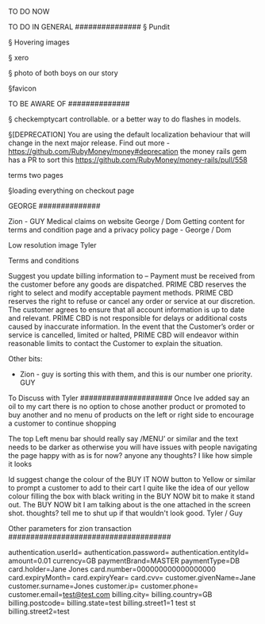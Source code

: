 TO DO NOW

TO DO IN GENERAL
###############
§ Pundit

§ Hovering images

§ xero

§ photo of both boys on our story

§favicon

TO BE AWARE OF
##############

§ checkemptycart controllable. or a better way to do flashes in models.

§[DEPRECATION] You are using the default localization behaviour that will change in the next major release. Find out more - https://github.com/RubyMoney/money#deprecation
the money rails gem has a PR to sort this https://github.com/RubyMoney/money-rails/pull/558

terms two pages

§loading everything on checkout page

GEORGE
##############

Zion - GUY
Medical claims on website George / Dom
Getting content for terms and condition page and a privacy policy page - George / Dom



Low resolution image Tyler

Terms and conditions

Suggest you update billing information to –
Payment must be received from the customer before any goods are dispatched.
PRIME CBD reserves the right to select and modify acceptable payment methods.
PRIME CBD reserves the right to refuse or cancel any order or service at our discretion.
The customer agrees to ensure that all account information is up to date and relevant. PRIME CBD is not responsible for delays or additional costs caused by inaccurate information.
In the event that the Customer’s order or service is cancelled, limited or halted, PRIME CBD will endeavor within reasonable limits to contact the Customer to explain the situation.


Other bits:
- Zion - guy is sorting this with them, and this is our number one priority.  GUY



To Discuss with Tyler
#####################
Once Ive added say an oil to my cart there is no option to chose another product or promoted to buy another and no menu of products on the left or right side to encourage a customer to continue shopping

The top Left menu bar should really say /MENU’ or similar and the text needs to be darker as otherwise you will have issues with people navigating the page
happy with as is for now? anyone any thoughts? I like how simple it looks



Id suggest change the colour of the BUY IT NOW button to Yellow or similar to prompt a customer to add to their cart
I quite like the idea of our yellow colour filling the box with black writing in the BUY NOW bit to make it stand out. The BUY NOW bit I am talking about is the one attached in the screen shot. thoughts? tell me to shut up if that wouldn't look good. Tyler / Guy


Other parameters for zion transaction
#####################################

authentication.userId=
authentication.password=
authentication.entityId=
amount=0.01
currency=GB
paymentBrand=MASTER
paymentType=DB
card.holder=Jane Jones
card.number=000000000000000000
card.expiryMonth=
card.expiryYear=
card.cvv=
customer.givenName=Jane
customer.surname=Jones
customer.ip=
customer.phone=
customer.email=test@test.com
billing.city=
billing.country=GB
billing.postcode=
billing.state=test
billing.street1=1 test st
billing.street2=test

